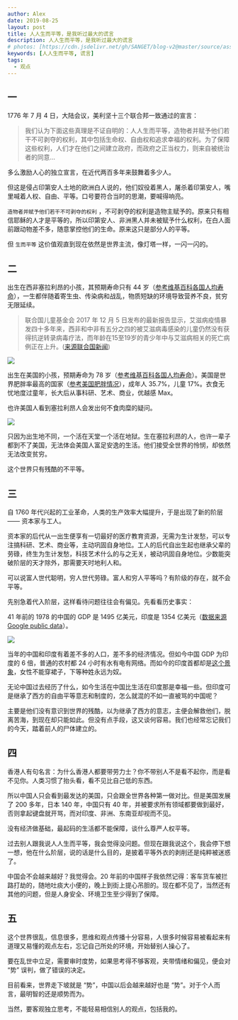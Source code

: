 ```yaml
---
author: Alex
date: 2019-08-25
layout: post
title: 人人生而平等，是我听过最大的谎言
description: 人人生而平等，是我听过最大的谎言
# photos: [https://cdn.jsdelivr.net/gh/SANGET/blog-v2@master/source/assets/images/free-lie/afc-child.jpg, https://cdn.jsdelivr.net/gh/SANGET/blog-v2@master/source/assets/images/free-lie/us-fat.jpg]
keywords: [人人生而平等, 谎言]
tags:
  - 观点
---
```


<!--
- 人人生而平等
  - 美国独立宣言
  - 与宣言矛盾的讽刺
- 人人生而不平等
  - 同时刻出生在美国和非洲的小孩
  - 富人与穷人
  - 阶级客观存在
- 客观看待事物
  - 环境决定你是否有追求幸福的权利
  - 40 年前的印度和中国
  - 不带偏见和情绪
    - 夹着偏见和情绪看待事物，会影响判断
- 拥有客观独立思考的能力
  - 在乱世中保持清醒
  - 客观的预测未来走势
- 总结
  - 世界存在缺陷，客观接受，或者主动改变，否则对不公平宣泄个人情绪，什么都不能改变。 -->

## 一

1776 年 7 月 4 日，大陆会议，美利坚十三个联合邦一致通过的宣言：

> 我们认为下面这些真理是不证自明的：人人生而平等，造物者并赋予他们若干不可剥夺的权利，其中包括生命权、自由权和追求幸福的权利。为了保障这些权利，人们才在他们之间建立政府，而政府之正当权力，则来自被统治者的同意...

多么激励人心的独立宣言，在近代两百多年来鼓舞着多少人。

但这是侵占印第安人土地的欧洲白人说的，他们奴役着黑人，屠杀着印第安人，嘴里喊着人权、自由、平等。口号要符合当时的思潮，要喊得响亮。

`造物者并赋予他们若干不可剥夺的权利` ，不可剥夺的权利是造物主赋予的。原来只有相信耶稣的人才是平等的，所以印第安人、非洲黑人并未被赋予什么权利，在白人面前跟动物差不多，随意掌控他们的生命。原来这只是部分人的平等。

但 `生而平等` 这价值观直到现在依然是世界主流，像灯塔一样，一闪一闪的。

## 二

出生在西非塞拉利昂的小孩，其预期寿命只有 44 岁（[参考维基百科各国人均寿命][各国人均寿命]），一生都伴随着寄生虫、传染病和战乱，物质短缺的环境导致营养不良，贫穷无限延续。

> 联合国儿童基金会 2017 年 12 月 5 日发布的最新报告显示，艾滋病疫情暴发四十多年来，西非和中非有五分之四的被艾滋病毒感染的儿童仍然没有获得抗逆转录病毒疗法，而年龄在15至19岁的青少年中与艾滋病相关的死亡病例正在上升。([来源联合国新闻][联合国对于非洲的报告])

![](https://cdn.jsdelivr.net/gh/SANGET/blog-v2@master/source/assets/images/free-lie/afc-child.jpg)

出生在美国的小孩，预期寿命为 78 岁（[参考维基百科各国人均寿命][各国人均寿命]）。美国是世界肥胖率最高的国家（[参考美国肥胖情况][美国肥胖情况]），成年人 35.7%，儿童 17%。衣食无忧地度过童年，长大后从事科研、艺术、商业，优越感 Max。

也许美国人看到塞拉利昂人会发出何不食肉糜的疑问。

![](https://cdn.jsdelivr.net/gh/SANGET/blog-v2@master/source/assets/images/free-lie/us-fat.jpg)

只因为出生地不同，一个活在天堂一个活在地狱。生在塞拉利昂的人，也许一辈子都到不了美国，无法体会美国人富足安逸的生活。他们接受全世界的怜悯，却依然无法改变贫穷。

这个世界只有残酷的不平等。

## 三

自 1760 年代兴起的工业革命，人类的生产效率大幅提升，于是出现了新的阶层 —— 资本家与工人。

资本家的后代从一出生便享有一切最好的医疗教育资源，无需为生计发愁，可以专注搞科研、艺术、商业等，主动巩固自身地位。工人的后代自出生起也继承父辈的劳碌，终生为生计发愁，科技艺术什么的与之无关，被动巩固自身地位。少数能突破阶层的天才除外，那需要天时地利人和。

可以说富人世代聪明，穷人世代劳碌。富人和穷人平等吗？有阶级的存在，就不会平等。

先别急着代入阶层，这样看待问题往往会有偏见。先看看历史事实：

41 年前的 1978 的中国的 GDP 是 1495 亿美元，印度是 1354 亿美元（[数据来源 Google public data][中国印度 GDP 数据对比]）。

![](https://cdn.jsdelivr.net/gh/SANGET/blog-v2@master/source/assets/images/data-compare/india-china.png)

当年的中国和印度有着差不多的人口，差不多的经济情况。但如今中国 GDP 为印度的 6 倍，普通的农村都 24 小时有水有电有网络。而如今的印度首都却是[这个景象][印度视频]，女性不能穿裙子，下等种姓永远为奴。

无论中国过去经历了什么，如今生活在中国比生活在印度那是幸福一些。但印度可是继承了西方的自由平等意志和制度的，怎么就混的不如一直被骂的中国呢？

主要是他们没有意识到世界的残酷，以为继承了西方的意志，主便会解救他们，脱离苦海，到现在却只能如此。但没有点手段，这又谈何容易。我们也经常忘记我们的今天，踏着前人的尸体建立的。

## 四

香港人有句名言：为什么香港人都要带劳力士？你不带别人不是看不起你，而是看不见你。人类习惯了抬头看，看不见比自己低的东西。

所以中国人只会看到最发达的美国，只会跟全世界各种第一做对比。但是美国发展了 200 多年，日本 140 年，中国只有 40 年，并被要求所有领域都要做到最好，否则拿起键盘就开骂，而对印度、非洲、东南亚却视而不见。

没有经济做基础，最起码的生活都不能保障，谈什么尊严人权平等。

过去别人跟我说人人生而平等，我会觉得没问题。但现在跟我说这个，我会停下想一想，他在什么阶层，说的话是什么目的，是披着平等外衣的剥削还是纯粹被迷惑了。

中国会不会越来越好？我觉得会。20 年前的中国样子我依然记得：客车货车被拦路打劫的，随地吐痰大小便的，晚上到街上提心吊胆的。现在都不见了，当然还有其他的问题，但是人身安全、环境卫生至少得到了保障。

## 五

这个世界很乱，信息很多，思维和观点传播十分容易，人很多时候容易被看起来有道理又易懂的观点左右，忘记自己所处的环境，开始替别人操心了。

要在乱世中立足，需要审时度势，如果思考得不够客观，夹带情绪和偏见，便会对 “势” 误判，做了错误的决定。

目前看来，世界走下坡就是 “势”，中国以后会越来越好也是 “势”。对于个人而言，最明智的还是顺势而为。

当然，要客观独立思考，不能轻易相信别人的观点，包括我的。

[独立宣言]: https://zh.wikipedia.org/wiki/%E7%BE%8E%E5%9C%8B%E7%8D%A8%E7%AB%8B%E5%AE%A3%E8%A8%80#%E5%BA%8F%E6%96%87
[南北战争]: https://zh.wikipedia.org/wiki/%E5%8D%97%E5%8C%97%E6%88%98%E4%BA%89
[黑奴交易]: https://zh.wikipedia.org/wiki/%E9%BB%91%E5%A5%B4%E8%B4%B8%E6%98%93_(%E8%B7%A8%E5%A4%A7%E8%A5%BF%E6%B4%8B)
[各国人均寿命]: https://zh.wikipedia.org/zh-hans/%E5%90%84%E5%9B%BD%E4%BA%BA%E5%8F%A3%E9%A2%84%E6%9C%9F%E5%AF%BF%E5%91%BD%E5%88%97%E8%A1%A8
[联合国对于非洲的报告]: https://news.un.org/zh/story/2017/12/311242
[前十死亡原因]: https://www.who.int/zh/news-room/fact-sheets/detail/the-top-10-causes-of-death
[美国肥胖情况]: https://zh.wikipedia.org/wiki/%E7%BE%8E%E5%9B%BD%E7%9A%84%E8%82%A5%E8%83%96%E9%97%AE%E9%A2%98
[中华人民共和国国内生产总值]: https://zh.wikipedia.org/wiki/%E4%B8%AD%E5%8D%8E%E4%BA%BA%E6%B0%91%E5%85%B1%E5%92%8C%E5%9B%BD%E5%9B%BD%E5%86%85%E7%94%9F%E4%BA%A7%E6%80%BB%E5%80%BC
[中国印度 GDP 数据对比]: https://www.google.com/publicdata/explore?ds=d5bncppjof8f9_&met_y=ny_gdp_mktp_cd&idim=country:IND:GBR:CAN&hl=en&dl=en#!ctype=l&strail=false&bcs=d&nselm=h&met_y=ny_gdp_mktp_cd&scale_y=lin&ind_y=false&rdim=region&idim=country:IND:CHN&ifdim=region&tstart=178646400000&tend=1504108800000&hl=en_US&dl=en&ind=false
[印度视频]: https://www.youtube.com/watch?v=gvIr09L65OY
[世界各国识字率]: https://zh.wikipedia.org/wiki/%E5%90%84%E5%9C%8B%E8%AD%98%E5%AD%97%E7%8E%87%E5%88%97%E8%A1%A8
